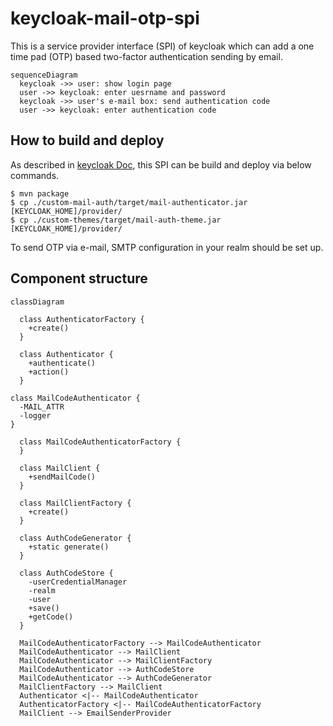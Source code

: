 # keycloak-mail-otp-spi
This is a service provider interface (SPI) of keycloak which can add a one time pad (OTP) based two-factor authentication sending by email.
```mermaid
sequenceDiagram
  keycloak ->> user: show login page
  user ->> keycloak: enter uesrname and password
  keycloak ->> user's e-mail box: send authentication code
  user ->> keycloak: enter authentication code
```
## How to build and deploy
As described in [keycloak Doc](https://keycloak-documentation.openstandia.jp/master/ja_JP/server_development/index.html#_providers), this SPI can be build and deploy via below commands.
```
$ mvn package
$ cp ./custom-mail-auth/target/mail-authenticator.jar [KEYCLOAK_HOME]/provider/
$ cp ./custom-themes/target/mail-auth-theme.jar [KEYCLOAK_HOME]/provider/
```
To send OTP via e-mail, SMTP configuration in your realm should be set up. 

## Component structure
```mermaid
classDiagram

  class AuthenticatorFactory {
    +create()  
  }
  
  class Authenticator {
    +authenticate()
    +action()  
  }

class MailCodeAuthenticator {
  -MAIL_ATTR
  -logger
}

  class MailCodeAuthenticatorFactory {
  }

  class MailClient {
    +sendMailCode()
  }

  class MailClientFactory {
    +create()
  }

  class AuthCodeGenerator {
    +static generate()
  }

  class AuthCodeStore {
    -userCredentialManager
    -realm
    -user
    +save()
    +getCode()
  }

  MailCodeAuthenticatorFactory --> MailCodeAuthenticator
  MailCodeAuthenticator --> MailClient
  MailCodeAuthenticator --> MailClientFactory
  MailCodeAuthenticator --> AuthCodeStore
  MailCodeAuthenticator --> AuthCodeGenerator
  MailClientFactory --> MailClient
  Authenticator <|-- MailCodeAuthenticator
  AuthenticatorFactory <|-- MailCodeAuthenticatorFactory
  MailClient --> EmailSenderProvider
  
```
